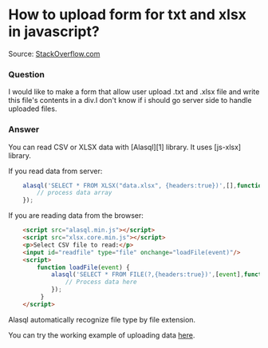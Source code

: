 # How to upload form for txt and xlsx in javascript?

Source: [StackOverflow.com](http://stackoverflow.com/questions/19211193/upload-form-for-txt-and-xlsx-in-javascript/27656225#27656225)

### Question

I would like to make a form that allow user upload .txt and .xlsx file and write this file's contents in a div.I don't know if i should go server side to handle uploaded files.

### Answer

You can read CSV or XLSX data with [Alasql][1] library. It uses [js-xlsx] library.

If you read data from server:
```js
    alasql('SELECT * FROM XLSX("data.xlsx", {headers:true})',[],function(data){
        // process data array
    });
```
If you are reading data from the browser:
```html
    <script src="alasql.min.js"></script>
    <script src="xlsx.core.min.js"></script>
    <p>Select CSV file to read:</p>
    <input id="readfile" type="file" onchange="loadFile(event)"/>
    <script>
        function loadFile(event) {
	        alasql('SELECT * FROM FILE(?,{headers:true})',[event],function(data){
		        // Process data here
	        });
         }
    </script>
```

Alasql automatically recognize file type by file extension.

You can try the working example of uploading data [here](http://alasql.org/demo/008file/).
